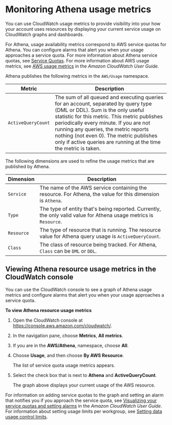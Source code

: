 # Monitoring Athena usage metrics<a name="monitoring-athena-usage-metrics"></a>

You can use CloudWatch usage metrics to provide visibility into your how your account uses resources by displaying your current service usage on CloudWatch graphs and dashboards\.

For Athena, usage availability metrics correspond to AWS service quotas for Athena\. You can configure alarms that alert you when your usage approaches a service quota\. For more information about Athena service quotas, see [Service Quotas](service-limits.md)\. For more information about AWS usage metrics, see [AWS usage metrics](https://docs.aws.amazon.com/AmazonCloudWatch/latest/monitoring/CloudWatch-Service-Quota-Integration.html) in the *Amazon CloudWatch User Guide*\.

Athena publishes the following metrics in the `AWS/Usage` namespace\.


|  Metric  |  Description  | 
| --- | --- | 
|  `ActiveQueryCount`  |  The sum of all queued and executing queries for an account, separated by query type \(DML or DDL\)\. Sum is the only useful statistic for this metric\. This metric publishes periodically every minute\. If you are not running any queries, the metric reports nothing \(not even 0\)\. The metric publishes only if active queries are running at the time the metric is taken\.   | 

The following dimensions are used to refine the usage metrics that are published by Athena\.


|  Dimension  |  Description  | 
| --- | --- | 
|  `Service`  |  The name of the AWS service containing the resource\. For Athena, the value for this dimension is `Athena`\.  | 
|  `Type`  |  The type of entity that's being reported\. Currently, the only valid value for Athena usage metrics is `Resource`\.  | 
|  `Resource`  |  The type of resource that is running\. The resource value for Athena query usage is `ActiveQueryCount`\.  | 
|  `Class`  |  The class of resource being tracked\. For Athena, `Class` can be `DML` or `DDL`\.  | 

## Viewing Athena resource usage metrics in the CloudWatch console<a name="monitoring-athena-usage-metrics-cw-console"></a>

You can use the CloudWatch console to see a graph of Athena usage metrics and configure alarms that alert you when your usage approaches a service quota\.

**To view Athena resource usage metrics**

1. Open the CloudWatch console at [https://console\.aws\.amazon\.com/cloudwatch/](https://console.aws.amazon.com/cloudwatch/)\.

1. In the navigation pane, choose **Metrics**, **All metrics**\.

1. If you are in the **AWS/Athena**, namespace, choose **All**\.

1. Choose **Usage**, and then choose **By AWS Resource**\.

   The list of service quota usage metrics appears\.

1. Select the check box that is next to **Athena** and **ActiveQueryCount**\.

   The graph above displays your current usage of the AWS resource\.

For information on adding service quotas to the graph and setting an alarm that notifies you if you approach the service quota, see [Visualizing your service quotas and setting alarms](https://docs.aws.amazon.com/AmazonCloudWatch/latest/monitoring/CloudWatch-Quotas-Visualize-Alarms.html) in the *Amazon CloudWatch User Guide*\. For information about setting usage limits per workgroup, see [Setting data usage control limits](workgroups-setting-control-limits-cloudwatch.md)\.